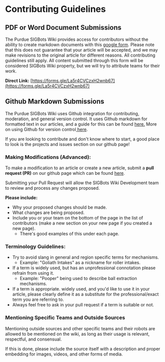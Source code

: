 # Contributing Guidelines

## PDF or Word Document Submissions

The Purdue SIGBots Wiki provides access for contributors without the ability to create markdown documents with this [google form](https://forms.gle/La5r4CVCzxH2wnb67). Please note that this does not guarantee that your article will be accepted, and we may make revisions to the original article for different reasons. All contributing guidelines still apply. All content submitted through this form will be considered SIGBots Wiki property, but we will try to attribute teams for their work.

**Direct Link:** [https://forms.gle/La5r4CVCzxH2wnb67](https://forms.gle/La5r4CVCzxH2wnb67)

## Github Markdown Submissions

The Purdue SIGBots Wiki uses Github integration for contributing, moderation, and general version control. It uses Github markdown for formatted text in our articles, and a guide for this can be found [here.](https://guides.github.com/features/mastering-markdown/) More on using Github for version control[ here](../software/code-management/version-control.md).

If you are looking to contribute and don't know where to start, a good place to look is the projects and issues section on our github page!

### Making Modifications (Advanced):

To make a modification to an article or create a new article, submit a **pull request (PR)** on our github page which can be found [here](https://github.com/purduesigbots/BLRS-Wiki/).

Submitting your Pull Request will allow the SIGBots Wiki Development team to review and process any changes proposed.

**Please include:**

* Why your proposed changes should be made.
* What changes are being proposed.
* Include you or your team on the bottom of the page in the list of contributors (make a new section on your new page if you created a new page).
  * There's good examples of this under each page.

### Terminology Guidelines:

* Try to avoid slang in general and region specific terms for mechanisms.
  * Example: "Goliath Intakes" as a nickname for roller intakes.
* If a term is widely used, but has an unprofessional connotation please refrain from using it.
  * Example: "Pooper" being used to describe ball extraction mechanisms.
* If a term is appropriate. widely used, and you'd like to use it in your article, please clearly define it as a substitute for the professional/exact term you are referring to.
* Always feel free to ask in your pull request if a term is suitable or not.

### Mentioning Specific Teams and Outside Sources

Mentioning outside sources and other specific teams and their robots are allowed to be mentioned on the wiki, as long as their usage is relevant, respectful, and consensual.

If this is done, please include the source itself with a description and proper embedding for images, videos, and other forms of media.
